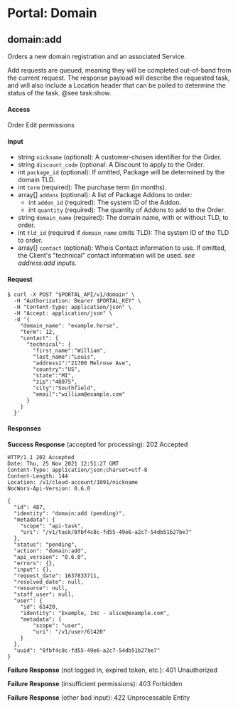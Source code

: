 # Portal: Domain

## domain:add

Orders a new domain registration and an associated Service.

Add requests are queued, meaning they will be completed out-of-band from the current request. The response payload will describe the requested task, and will also include a Location header that can be polled to determine the status of the task. @see task:show.

#### Access
Order Edit permissions

#### Input
- string `nickname` (optional): A customer-chosen identifier for the Order.
- string `discount_code` (optional: A Discount to apply to the Order.
- int `package_id` (optional): If omitted, Package will be determined by the domain TLD.
- int `term` (required): The purchase term (in months).
- array[] `addons` (optional): A list of Package Addons to order:
  - int `addon_id` (required): The system ID of the Addon.
  - int `quantity` (required): The quantity of Addons to add to the Order.
- string `domain_name` (required): The domain name, with or without TLD, to order.
- int `tld_id` (required if `domain_name` omits TLD): The system ID of the TLD to order.
- array[] `contact` (optional): Whois Contact information to use. If omitted, the Client's "technical" contact information will be used. _see address:add inputs._

#### Request
```
$ curl -X POST "$PORTAL_API/v1/domain" \
  -H "Authorization: Bearer $PORTAL_KEY" \
  -H "Content-type: application/json" \
  -H "Accept: application/json" \
  -d '{
    "domain_name": "example.horse",
    "term": 12,
    "contact": {
      "technical": {
        "first_name":"William",
        "last_name":"Louis",
        "address1":"21700 Melrose Ave",
        "country":"US",
        "state":"MI",
        "zip":"48075",
        "city":"Southfield",
        "email":"william@example.com"
      }
    }
  }'
```

#### Responses
**Success Response** (accepted for processing): 202 Accepted
```
HTTP/1.1 202 Accepted
Date: Thu, 25 Nov 2021 12:51:27 GMT
Content-Type: application/json;charset=utf-8
Content-Length: 144
Location: /v1/cloud-account/1091/nickname
NocWorx-Api-Version: 0.6.0

{
  "id": 487,
  "identity": "domain:add (pending)",
  "metadata": {
    "scope": "api-task",
    "uri": "/v1/task/8fbf4c8c-fd55-49e6-a2c7-54db51b27be7"
  },
  "status": "pending",
  "action": "domain:add",
  "api_version": "0.6.0",
  "errors": {},
  "input": {},
  "request_date": 1637833711,
  "resolved_date": null,
  "resource": null,
  "staff_user": null,
  "user": {
    "id": 61420,
    "identity": "Example, Inc - alice@example.com",
    "metadata": {
        "scope": "user",
        "uri": "/v1/user/61420"
    }
  },
  "uuid": "8fbf4c8c-fd55-49e6-a2c7-54db51b27be7"
}
```

**Failure Response** (not logged in, expired token, etc.): 401 Unauthorized

**Failure Response** (insufficient permissions): 403 Forbidden

**Failure Response** (other bad input): 422 Unprocessable Entity
